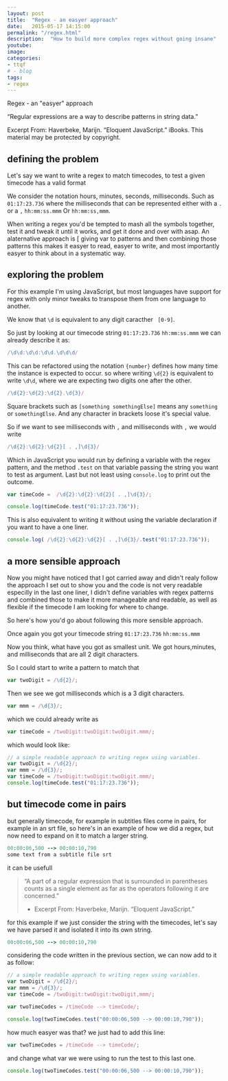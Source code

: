 ```yaml
---
layout: post
title:  "Regex - an easyer approach"
date:   2015-05-17 14:15:00
permalink: "/regex.html"
description:  "How to build more complex regex without going insane"
youtube: 
image: 
categories: 
- ttqf
# - blog
tags:
- regex
---
```


Regex - an "easyer" approach

“Regular expressions are a way to describe patterns in string data.”

Excerpt From: Haverbeke, Marijn. “Eloquent JavaScript.” iBooks. 
This material may be protected by copyright.

## defining the problem
Let's say we want to write a regex to match timecodes, to test a given timecode has a valid format

We consider the notation hours, minutes, seconds, milliseconds.
Such as `01:17:23.736`  where the milliseconds that can be represented either with a `.` or a `,`  `hh:mm:ss.mmm`  Or `hh:mm:ss,mmm`.

When writing a regex you'd be tempted to mash all the symbols together, test it and tweak it until it works, and get it done and over with asap. An alaternative approach is [ giving var to patterns and then combining those patterns this makes it easyer to read, easyer to write, and most importantly easyer to think about in a systematic way.

## exploring the problem

For this example I'm using JavaScript, but most languages have support for regex with only minor tweaks to transpose them from one language to another.

We know that  `\d` is equivalent to any digit caracther ` [0-9]`.

So just by looking at our timecode string `01:17:23.736`  `hh:mm:ss.mmm` we can already describe it as:

```javascript
/\d\d:\d\d:\d\d.\d\d\d/
```

This can be refactored using the notation `{number}` defines how many time the instance is expected to occur. so where writing `\d{2}` is equivalent to write `\d\d`, where we are expecting two digits one after the other.

```javascript
/\d{2}:\d{2}:\d{2}.\d{3}/
```

Square brackets such as `[something somethingElse]` means any `something` or `somethingElse`. And any character in brackets loose it's special value.

So if we want to see milliseconds with `,` and milliseconds with `,` we would write 


```javascript
/\d{2}:\d{2}:\d{2}[ . ,]\d{3}/
```

Which in JavaScript you would run by defining a variable with the regex pattern, and the method `.test` on that variable passing the string you want to test as argument.  Last but not least using `console.log` to print out the outcome.

```javascript
var timeCode =  /\d{2}:\d{2}:\d{2}[ . ,]\d{3}/;

console.log(timeCode.test("01:17:23.736"));
```

This is also equivalent to writing it without using the variable declaration if you want to have a one liner.

```javascript
console.log( /\d{2}:\d{2}:\d{2}[ . ,]\d{3}/.test("01:17:23.736"));
```
## a more sensible approach

Now you might have noticed that I got carried away and didn't realy follow the approach I set out to show you and the code is not very readable especilly in the last one liner, I didn't define variables with regex patterns and combined those to make it more manageable and readable, as well as flexible if the timecode I am looking for where to change.

So here's how you'd go about following this more sensible approach.

Once again you got your  timecode string `01:17:23.736`  `hh:mm:ss.mmm` 


Now you think, what have you got as smallest unit. We got hours,minutes, and milliseconds that are all 2 digit characters.

So I could start to write a pattern to match that

```javascript
var twoDigit = /\d{2}/;
```
Then we see we got milliseconds which is a 3 digit characters.

```javascript
var mmm = /\d{3}/;
```

which we could already write as 

```javascript
var timeCode = /twoDigit:twoDigit:twoDigit.mmm/;
```

which would look like:

```javascript
// a simple readable approach to writing regex using variables.
var twoDigit = /\d{2}/;
var mmm = /\d{3}/;
var timeCode = /twoDigit:twoDigit:twoDigit.mmm/;
console.log(timeCode.test("01:17:23.736"));
```

## but timecode come in pairs
but generally timecode, for example in subtitles files come in pairs, for example in an srt file, so here's in an example of how we did a regex, but now need to expand on it to match a larger string.

```ruby
00:00:06,500 --> 00:00:10,790
some text from a subtitle file srt 
```

it can be usefull 

>“A part of a regular expression that is surrounded in parentheses counts as a single element as far as the operators following it are concerned.”
>	- Excerpt From: Haverbeke, Marijn. “Eloquent JavaScript.”


for this example if we just consider the string with the timecodes, let's say we have parsed it and isolated it into its own string.

```ruby
00:00:06,500 --> 00:00:10,790
```

considering the code written in the previous section, we can now add to it as follow:


```javascript
// a simple readable approach to writing regex using variables.
var twoDigit = /\d{2}/;
var mmm = /\d{3}/;
var timeCode = /twoDigit:twoDigit:twoDigit,mmm/;

var twoTimeCodes = /timeCode --> timeCode/;

console.log(twoTimeCodes.test("00:00:06,500 --> 00:00:10,790"));
```

how much easyer was that? we just had to add this line:

```javascript
var twoTimeCodes = /timeCode --> timeCode/;
```

and change what var we were using to run the test to this last one.

```javascript
console.log(twoTimeCodes.test("00:00:06,500 --> 00:00:10,790"));
```